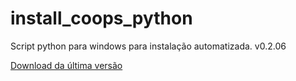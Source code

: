 # install_coops_python

Script python para windows para instalação automatizada. v0.2.06

[Download da última versão](https://github.com/dalraf/install_coops_python/releases/download/v0.2.06/install_coops_python.exe)
